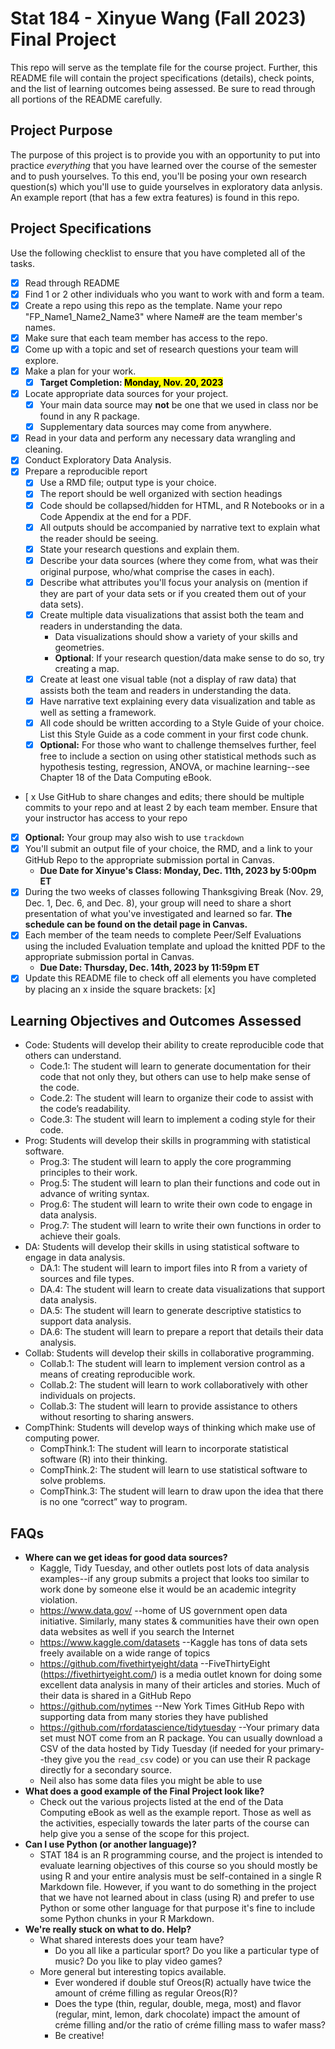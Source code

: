 # Stat 184 - Xinyue Wang (Fall 2023) Final Project

This repo will serve as the template file for the course project. Further, this README file will contain the project specifications (details), check points, and the list of learning outcomes being assessed. Be sure to read through all portions of the README carefully.

## Project Purpose

The purpose of this project is to provide you with an opportunity to put into practice *everything* that you have learned over the course of the semester and to push yourselves. To this end, you'll be posing your own research question(s) which you'll use to guide yourselves in exploratory data anlysis. An example report (that has a few extra features) is found in this repo.

## Project Specifications 

Use the following checklist to ensure that you have completed all of the tasks.

- [x] Read through README
- [x] Find 1 or 2 other individuals who you want to work with and form a team.
- [x] Create a repo using this repo as the template. Name your repo "FP_Name1_Name2_Name3" where Name# are the team member's names.
- [x] Make sure that each team member has access to the repo.
- [x] Come up with a topic and set of research questions your team will explore.
- [x] Make a plan for your work.
  - [x] __Target Completion: <mark>Monday, Nov. 20, 2023</mark>__
- [x] Locate appropriate data sources for your project.
  - [x] Your main data source may __not__ be one that we used in class nor be found in any R package.
  - [x] Supplementary data sources may come from anywhere.
- [x] Read in your data and perform any necessary data wrangling and cleaning.
- [x] Conduct Exploratory Data Analysis.
- [x] Prepare a reproducible report
  - [x] Use a RMD file; output type is your choice.
  - [x] The report should be well organized with section headings
  - [x] Code should be collapsed/hidden for HTML, and R Notebooks or in a Code Appendix at the end for a PDF.
  - [x] All outputs should be accompanied by narrative text to explain what the reader should be seeing.
  - [x] State your research questions and explain them.
  - [x] Describe your data sources (where they come from, what was their original purpose, who/what comprise the cases in each).
  - [x] Describe what attributes you'll focus your analysis on (mention if they are part of your data sets or if you created them out of your data sets).
  - [x] Create multiple data visualizations that assist both the team and readers in understanding the data.
    - Data visualizations should show a variety of your skills and geometries.
    - __Optional__: If your research question/data make sense to do so, try creating a map.
  - [x] Create at least one visual table (not a display of raw data) that assists both the team and readers in understanding the data.
  - [x] Have narrative text explaining every data visualization and table as well as setting a framework.
  - [x] All code should be written according to a Style Guide of your choice. List this Style Guide as a code comment in your first code chunk.
  - [X] __Optional:__ For those who want to challenge themselves further, feel free to include a section on using other statistical methods such as hypothesis testing, regression, ANOVA, or machine learning--see Chapter 18 of the Data Computing eBook.
- [ x Use GitHub to share changes and edits; there should be multiple commits to your repo and at least 2 by each team member. Ensure that your instructor has access to your repo
- [X] __Optional:__ Your group may also wish to use `trackdown`
- [X] You'll submit an output file of your choice, the RMD, and a link to your GitHub Repo to the appropriate submission portal in Canvas.
    - __Due Date for Xinyue's Class: Monday, Dec. 11th, 2023 by 5:00pm ET__
- [x] During the two weeks of classes following Thanksgiving Break (Nov. 29, Dec. 1, Dec. 6, and Dec. 8), your group will need to share a short presentation of what you've investigated and learned so far. __The schedule can be found on the detail page in Canvas.__
- [x] Each member of the team needs to complete Peer/Self Evaluations using the included Evaluation template and upload the knitted PDF to the appropriate submission portal in Canvas.
    - __Due Date: Thursday, Dec. 14th, 2023 by 11:59pm ET__
- [x] Update this README file to check off all elements you have completed by placing an x inside the square brackets: [x]

## Learning Objectives and Outcomes Assessed
+ Code: Students will develop their ability to create reproducible code that others can understand.
  + Code.1: The student will learn to generate documentation for their code that not only they, but others can use to help make sense of the code.
  + Code.2: The student will learn to organize their code to assist with the code’s readability.
  + Code.3: The student will learn to implement a coding style for their code.
+ Prog: Students will develop their skills in programming with statistical software.
  + Prog.3: The student will learn to apply the core programming principles to their work.
  + Prog.5: The student will learn to plan their functions and code out in advance of writing syntax.
  + Prog.6: The student will learn to write their own code to engage in data analysis.
  + Prog.7: The student will learn to write their own functions in order to achieve their goals.
+ DA: Students will develop their skills in using statistical software to engage in data analysis.
  + DA.1: The student will learn to import files into R from a variety of sources and file types.
  + DA.4: The student will learn to create data visualizations that support data analysis.
  + DA.5: The student will learn to generate descriptive statistics to support data analysis.
  + DA.6: The student will learn to prepare a report that details their data analysis.
+ Collab: Students will develop their skills in collaborative programming.
  + Collab.1: The student will learn to implement version control as a means of creating reproducible work.
  + Collab.2: The student will learn to work collaboratively with other individuals on projects.
  + Collab.3: The student will learn to provide assistance to others without resorting to sharing answers.
+ CompThink: Students will develop ways of thinking which make use of computing power.
  + CompThink.1: The student will learn to incorporate statistical software (R) into their thinking.
  + CompThink.2: The student will learn to use statistical software to solve problems.
  + CompThink.3: The student will learn to draw upon the idea that there is no one “correct” way to program.

## FAQs
+ __Where can we get ideas for good data sources?__
  - Kaggle, Tidy Tuesday, and other outlets post lots of data analysis examples--if any group submits a project that looks too similar to work done by someone else it would be an academic integrity violation.  
  - https://www.data.gov/ --home of US government open data initiative.  Similarly, many states & communities have their own open data websites as well if you search the Internet
  - https://www.kaggle.com/datasets --Kaggle has tons of data sets freely available on a wide range of topics
  - https://github.com/fivethirtyeight/data --FiveThirtyEight (https://fivethirtyeight.com/) is a media outlet known for doing some excellent data analysis in many of their articles and stories.  Much of their data is shared in a GitHub Repo
  - https://github.com/nytimes --New York Times GitHub Repo with supporting data from many stories they have published
  - https://github.com/rfordatascience/tidytuesday --Your primary data set must NOT come from an R package.  You can usually download a CSV of the data hosted by Tidy Tuesday (if needed for your primary--they give you the `read_csv` code) or you can use their R package directly for a secondary source.
  - Neil also has some data files you might be able to use
+ __What does a good example of the Final Project look like?__
  - Check out the various projects listed at the end of the Data Computing eBook as well as the example report. Those as well as the activities, especially towards the later parts of the course can help give you a sense of the scope for this project.  
+ __Can I use Python (or another language)?__
  - STAT 184 is an R programming course, and the project is intended to evaluate learning objectives of this course so you should mostly be using R and your entire analysis must be self-contained in a single R Markdown file. However, if you want to do something in the project that we have not learned about in class (using R) and prefer to use Python or some other language for that purpose it's fine to include some Python chunks in your R Markdown.
+ __We're really stuck on what to do. Help?__
  - What shared interests does your team have?
    - Do you all like a particular sport? Do you like a particular type of music? Do you like to play video games?
  - More general but interesting topics available.
    - Ever wondered if double stuf Oreos(R) actually have twice the amount of créme filling as regular Oreos(R)?
    - Does the type (thin, regular, double, mega, most) and flavor (regular, mint, lemon, dark chocolate) impact the amount of créme filling and/or the ratio of créme filling mass to wafer mass?
    - Be creative!
